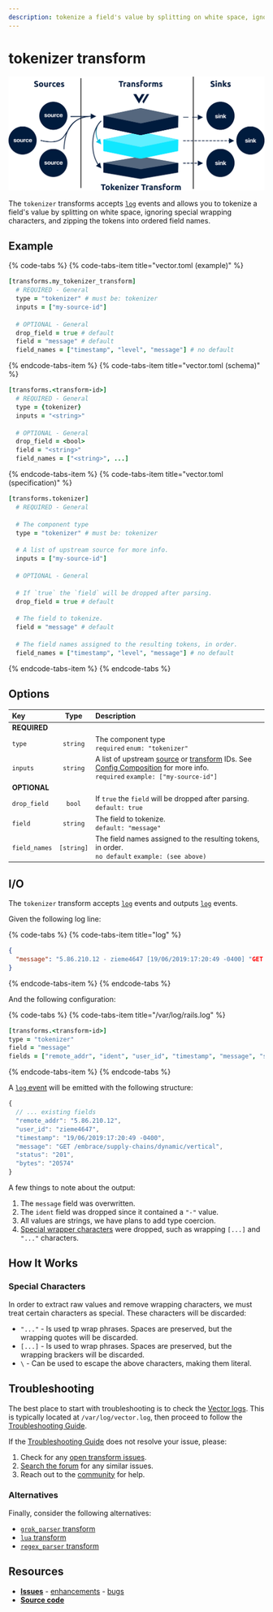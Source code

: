 ```yaml
---
description: tokenize a field's value by splitting on white space, ignoring special wrapping characters, and zipping the tokens into ordered field names
---
```


<!---
!!!WARNING!!!!

This file is autogenerated! Please do not manually edit this file.
Instead, please modify the contents of `dist/config/schema.toml`.
-->


# tokenizer transform

![](../../../assets/tokenizer-transform.svg)


The `tokenizer` transforms accepts [`log`][log_event] events and allows you to tokenize a field's value by splitting on white space, ignoring special wrapping characters, and zipping the tokens into ordered field names.

## Example

{% code-tabs %}
{% code-tabs-item title="vector.toml (example)" %}
```coffeescript
[transforms.my_tokenizer_transform]
  # REQUIRED - General
  type = "tokenizer" # must be: tokenizer
  inputs = ["my-source-id"]

  # OPTIONAL - General
  drop_field = true # default
  field = "message" # default
  field_names = ["timestamp", "level", "message"] # no default
```
{% endcode-tabs-item %}
{% code-tabs-item title="vector.toml (schema)" %}
```coffeescript
[transforms.<transform-id>]
  # REQUIRED - General
  type = {tokenizer}
  inputs = "<string>"

  # OPTIONAL - General
  drop_field = <bool>
  field = "<string>"
  field_names = ["<string>", ...]
```
{% endcode-tabs-item %}
{% code-tabs-item title="vector.toml (specification)" %}
```coffeescript
[transforms.tokenizer]
  # REQUIRED - General

  # The component type
  type = "tokenizer" # must be: tokenizer

  # A list of upstream source for more info.
  inputs = ["my-source-id"]

  # OPTIONAL - General

  # If `true` the `field` will be dropped after parsing.
  drop_field = true # default

  # The field to tokenize.
  field = "message" # default

  # The field names assigned to the resulting tokens, in order.
  field_names = ["timestamp", "level", "message"] # no default
```
{% endcode-tabs-item %}
{% endcode-tabs %}

## Options

| Key  | Type  | Description |
| :--- | :---: | :---------- |
| **REQUIRED** | | |
| `type` | `string` | The component type<br />`required` `enum: "tokenizer"` |
| `inputs` | `string` | A list of upstream [source][sources] or [transform][transforms] IDs. See [Config Composition][config_composition] for more info.<br />`required` `example: ["my-source-id"]` |
| **OPTIONAL** | | |
| `drop_field` | `bool` | If `true` the `field` will be dropped after parsing.<br />`default: true` |
| `field` | `string` | The field to tokenize.<br />`default: "message"` |
| `field_names` | `[string]` | The field names assigned to the resulting tokens, in order.<br />`no default` `example: (see above)` |

## I/O

The `tokenizer` transform accepts [`log`][log_event] events and outputs [`log`][log_event] events.


Given the following log line:

{% code-tabs %}
{% code-tabs-item title="log" %}
```json
{
  "message": "5.86.210.12 - zieme4647 [19/06/2019:17:20:49 -0400] "GET /embrace/supply-chains/dynamic/vertical" 201 20574"
}
```
{% endcode-tabs-item %}
{% endcode-tabs %}

And the following configuration:

{% code-tabs %}
{% code-tabs-item title="/var/log/rails.log" %}
```coffeescript
[transforms.<transform-id>]
type = "tokenizer"
field = "message"
fields = ["remote_addr", "ident", "user_id", "timestamp", "message", "status", "bytes"]
```
{% endcode-tabs-item %}
{% endcode-tabs %}

A [`log` event][log_event] will be emitted with the following structure:

```javascript
{
  // ... existing fields
  "remote_addr": "5.86.210.12",
  "user_id": "zieme4647",
  "timestamp": "19/06/2019:17:20:49 -0400",
  "message": "GET /embrace/supply-chains/dynamic/vertical",
  "status": "201",
  "bytes": "20574"
}
```

A few things to note about the output:

1. The `message` field was overwritten.
2. The `ident` field was dropped since it contained a `"-"` value.
3. All values are strings, we have plans to add type coercion.
4. [Special wrapper characters](#special-characters) were dropped, such as wrapping `[...]` and `"..."` characters.



## How It Works

### Special Characters

In order to extract raw values and remove wrapping characters, we must treat certain characters as special. These characters will be discarded:

* `"..."` - Is used tp wrap phrases. Spaces are preserved, but the wrapping quotes will be discarded.
* `[...]` - Is used to wrap phrases. Spaces are preserved, but the wrapping brackers will be discarded.
* `\` - Can be used to escape the above characters, making them literal.

## Troubleshooting

The best place to start with troubleshooting is to check the
[Vector logs][monitoring_logs]. This is typically located at
`/var/log/vector.log`, then proceed to follow the
[Troubleshooting Guide][troubleshooting].

If the [Troubleshooting Guide][troubleshooting] does not resolve your
issue, please:

1. Check for any [open transform issues](https://github.com/timberio/vector/issues?q=is%3Aopen+is%3Aissue+label%3A%22Transform%3A+tokenizer%22).
2. [Search the forum][search_forum] for any similar issues.
2. Reach out to the [community][community] for help.

### Alternatives

Finally, consider the following alternatives:

* [`grok_parser` transform][grok_parser_transform]
* [`lua` transform][lua_transform]
* [`regex_parser` transform][regex_parser_transform]

## Resources

* [**Issues**](https://github.com/timberio/vector/issues?q=is%3Aopen+is%3Aissue+label%3A%22Transform%3A+tokenizer%22) - [enhancements](https://github.com/timberio/vector/issues?q=is%3Aopen+is%3Aissue+label%3A%22Transform%3A+tokenizer%22+label%3A%22Type%3A+Enhancement%22) - [bugs](https://github.com/timberio/vector/issues?q=is%3Aopen+is%3Aissue+label%3A%22Transform%3A+tokenizer%22+label%3A%22Type%3A+Bug%22)
* [**Source code**](https://github.com/timberio/vector/tree/master/src/transform/tokenizer.rs)


[log_event]: "../../../about/data-model.md#log"
[sources]: "../../../usage/configuration/sources"
[transforms]: "../../../usage/configuration/transforms"
[config_composition]: "../../../usage/configuration/README.md#composition"
[monitoring_logs]: "../../../administration/moonitoring.md#logs"
[troubleshooting]: "../../../usages/guides/troubleshooting.md"
[search_forum]: "https://forum.vectorproject.io/search?expanded=true"
[community]: "https://vectorproject.io/community"
[grok_parser_transform]: "../../../usage/configuration/transforms/grok_parser.md"
[lua_transform]: "../../../usage/configuration/transforms/lua.md"
[regex_parser_transform]: "../../../usage/configuration/transforms/regex_parser.md"

